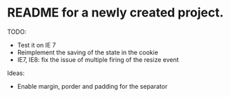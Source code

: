 # README for a newly created project.

TODO:
* Test it on IE 7
* Reimplement the saving of the state in the cookie
* IE7, IE8: fix the issue of multiple firing of the resize event

Ideas:
* Enable margin, porder and padding for the separator
